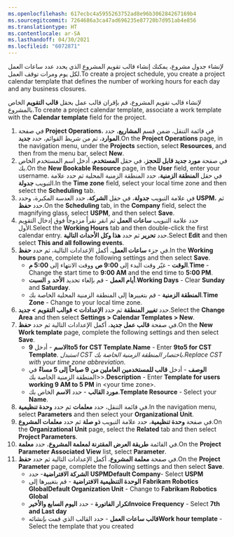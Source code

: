 ```yaml
---
ms.openlocfilehash: 617ecbc4a5955263752ad8e96b306284267169b4
ms.sourcegitcommit: 7264686a3ca47ad696235e87720b7d951ab4e856
ms.translationtype: HT
ms.contentlocale: ar-SA
ms.lasthandoff: 04/30/2021
ms.locfileid: "6072871"
---
```

<span data-ttu-id="43f72-101">لإنشاء جدول مشروع، يمكنك إنشاء قالب تقويم المشروع الذي يحدد عدد ساعات العمل لكل يوم ومرات توقف العمل.</span><span class="sxs-lookup"><span data-stu-id="43f72-101">To create a project schedule, you create a project calendar template that defines the number of working hours for each day and any business closures.</span></span> 

<span data-ttu-id="43f72-102">لإنشاء قالب تقويم المشروع، قم بإقران قالب عمل بحقل **قالب التقويم** الخاص بالمشروع.</span><span class="sxs-lookup"><span data-stu-id="43f72-102">To create a project calendar template, associate a work template with the **Calendar template** field for the project.</span></span> 

1.  <span data-ttu-id="43f72-103">في صفحة **Project Operations**، في قائمة التنقل، ضمن قسم **المشاريع**، حدد **الموارد**، ثم من شريط القوائم، حدد **جديد**.</span><span class="sxs-lookup"><span data-stu-id="43f72-103">On the **Project Operations** page, in the navigation menu, under the **Projects** section, select **Resources**, and then from the menu bar, select **New**.</span></span>
2.  <span data-ttu-id="43f72-104">في صفحة **مورد جديد قابل للحجز**، في حقل **المستخدم**، أدخل اسم المستخدم الخاص بك.</span><span class="sxs-lookup"><span data-stu-id="43f72-104">On the **New Bookable Resource** page, in the **User** field, enter your username.</span></span> <span data-ttu-id="43f72-105">في حقل **المنطقة الزمنية**، حدد المنطقة الزمنية المحلية ثم حدد علامة التبويب **جدولة**.</span><span class="sxs-lookup"><span data-stu-id="43f72-105">In the **Time zone** field, select your local time zone and then select the **Scheduling** tab.</span></span>
3.  <span data-ttu-id="43f72-106">في علامة التبويب **جدولة**، في حقل **الشركة**، حدد العدسة المكبرة، وحدد **USPM**، ثم حدد **حفظ**.</span><span class="sxs-lookup"><span data-stu-id="43f72-106">On the **Scheduling** tab, in the **Company** field, select the magnifying glass, select **USPM**, and then select **Save**.</span></span>
4.  <span data-ttu-id="43f72-107">حدد علامة التبويب **ساعات العمل** ثم انقر نقراً مزدوجاً فوق إدخال التقويم الأول.</span><span class="sxs-lookup"><span data-stu-id="43f72-107">Select the **Working Hours** tab and then double-click the first calendar entry.</span></span> <span data-ttu-id="43f72-108">حدد **تحرير** ثم حدد **هذا وكل الأحداث التالية**.</span><span class="sxs-lookup"><span data-stu-id="43f72-108">Select **Edit** and then select **This and all following events**.</span></span>
5.  <span data-ttu-id="43f72-109">في جزء **ساعات العمل**، أكمل الإعدادات التالية، ثم حدد **حفظ**.</span><span class="sxs-lookup"><span data-stu-id="43f72-109">In the **Working hours** pane, complete the following settings and then select **Save**.</span></span>
    - <span data-ttu-id="43f72-110">**الوقت** - غيّر وقت البدء إلى **9:00 ص** ووقت الانتهاء إلى **5:00 م**.</span><span class="sxs-lookup"><span data-stu-id="43f72-110">**Time** - Change the start time to **9:00 AM** and the end time to **5:00 PM**.</span></span>
    - <span data-ttu-id="43f72-111">**أيام العمل** - قم بإلغاء تحديد **الأحد** و **السبت**.</span><span class="sxs-lookup"><span data-stu-id="43f72-111">**Working Days** - Clear **Sunday** and **Saturday**.</span></span>
    - <span data-ttu-id="43f72-112">**المنطقة الزمنية** - قم بتغييرها إلى المنطقة الزمنية المحلية الخاصة بك.</span><span class="sxs-lookup"><span data-stu-id="43f72-112">**Time Zone** - Change to your local time zone.</span></span>
6.  <span data-ttu-id="43f72-113">حدد **تغيير المنطقة** ثم حدد **الإعدادات > قوالب التقويم > جديد**.</span><span class="sxs-lookup"><span data-stu-id="43f72-113">Select the **Change Area** and then select **Settings > Calendar Templates > New**.</span></span>
7.  <span data-ttu-id="43f72-114">في صفحة **قالب عمل جديد**، أكمل الإعدادات التالية ثم حدد **حفظ**.</span><span class="sxs-lookup"><span data-stu-id="43f72-114">On the **New Work template** page, complete the following settings and then select **Save**.</span></span>
    - <span data-ttu-id="43f72-115">**الاسم** - أدخل **9to5 for CST Template**.</span><span class="sxs-lookup"><span data-stu-id="43f72-115">**Name** - Enter **9to5 for CST Template**.</span></span> <span data-ttu-id="43f72-116">*استبدل CST باختصار المنطقة الزمنية الخاصة بك*.</span><span class="sxs-lookup"><span data-stu-id="43f72-116">*Replace CST with your time zone abbreviation*.</span></span>
    - <span data-ttu-id="43f72-117">**الوصف** - أدخل **قالب للمستخدمين العاملين من 9 صباحاً إلى 5 مساءً** في <المنطقة الزمنية الخاصة بك\>.</span><span class="sxs-lookup"><span data-stu-id="43f72-117">**Description** - Enter **Template for users working 9 AM to 5 PM** in <your time zone\>.</span></span>
    - <span data-ttu-id="43f72-118">**مورد القالب** - حدد **الاسم** الخاص بك.</span><span class="sxs-lookup"><span data-stu-id="43f72-118">**Template Resource** - Select your **Name**.</span></span>
8.  <span data-ttu-id="43f72-119">في قائمة التنقل، حدد **معلمات** ثم حدد **وحدة تنظيمية**.</span><span class="sxs-lookup"><span data-stu-id="43f72-119">In the navigation menu, select **Parameters** and then select your **Organizational Unit**.</span></span>
9.  <span data-ttu-id="43f72-120">في صفحة **وحدة تنظيمية**، حدد علامة التبويب **ذو صلة** ثم حدد **معلمات المشروع**.</span><span class="sxs-lookup"><span data-stu-id="43f72-120">On the **Organizational Unit** page, select the **Related** tab and then select **Project Parameters**.</span></span>
10. <span data-ttu-id="43f72-121">في القائمة **طريقة العرض المقترنة لمعلمة المشروع**، حدد **معلمة**.</span><span class="sxs-lookup"><span data-stu-id="43f72-121">On the **Project Parameter Associated View** list, select **Parameter**.</span></span>
11. <span data-ttu-id="43f72-122">في صفحة **معلمة المشروع**، أكمل الإعدادات التالية ثم حدد **حفظ**.</span><span class="sxs-lookup"><span data-stu-id="43f72-122">On the **Project Parameter** page, complete the following settings and then select **Save**.</span></span>
    - <span data-ttu-id="43f72-123">**الشركة الافتراضية**- حدد **USPM**</span><span class="sxs-lookup"><span data-stu-id="43f72-123">**Default Company**- Select **USPM**</span></span>
    - <span data-ttu-id="43f72-124">**‎الوحدة التنظيمية الافتراضية** - قم بتغييرها إلى **Fabrikam Robotics Global**</span><span class="sxs-lookup"><span data-stu-id="43f72-124">**Default Organization Unit** - Change to **Fabrikam Robotics Global**</span></span>
    - <span data-ttu-id="43f72-125">**تكرار الفاتورة** - حدد **اليوم السابع والأخير**</span><span class="sxs-lookup"><span data-stu-id="43f72-125">**Invoice Frequency** - Select **7th and Last day**</span></span>
    - <span data-ttu-id="43f72-126">**قالب ساعات العمل** - حدد القالب الذي قمت بإنشائه</span><span class="sxs-lookup"><span data-stu-id="43f72-126">**Work hour template** - Select the template that you created</span></span>

